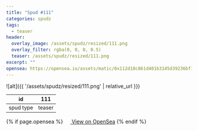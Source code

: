 ```yaml
---
title: "Spud #111"
categories: spudz
tags:
  - teaser
header:
  overlay_image: /assets/spudz/resized/111.png
  overlay_filter: rgba(0, 0, 0, 0.5)
  teaser: /assets/spudz/resized/111.png
excerpt: ""
opensea: https://opensea.io/assets/matic/0x112d18c861d401b3145d39236bf149f01e18beed/111
---
```

![alt]({{ '/assets/spudz/resized/111.png' | relative_url }})

| id | 111 |
|-|-|
| spud type | teaser |

{% if page.opensea %}
<a href="{{page.opensea}}" class="btn btn--info" onclick="window.open(this.href, '_blank'); return false;"><img src="/assets/images/opensea.svg" width="16px"><span>  View on OpenSea</span></a>
{% endif %}
